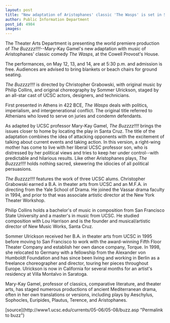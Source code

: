 ```yaml
---
layout: post
title: "New adaptation of Aristophanes' classic 'The Wasps' is set in Santa Cruz"
author: Public Information Department
post_id: 4984
images:
---
```


<a name="content" id="content"></a>
<p>
  The Theater Arts Department is presenting the world premiere production of <i>The Buzzzz!!!!</i>--Mary-Kay Gamel's new adaptation with music of Aristophanes' classic comedy <i>The Wasps</i>, at the Cowell Provost's House.
</p>
<p>
  The performances, on May 12, 13, and 14, are at 5:30 p.m. and admission is free. Audiences are advised to bring blankets or beach chairs for ground seating.
</p>
<p>
  <i>The Buzzzz!!!!</i> is directed by Christopher Grabowski, with original music by Philip Collins, and original choreography by Sommer Ulrickson, staged by an all-star cast of UCSC actors, designers, and technicians.
</p>
<p>
  First presented in Athens in 422 BCE, <i>The Wasps</i> deals with politics, imperialism, and intergenerational conflict. The original title referred to Athenians who loved to serve on juries and condemn defendants.
</p>
<p>
  As adapted by UCSC professor Mary-Kay Gamel, <i>The Buzzzz!!!!</i> brings the issues closer to home by locating the play in Santa Cruz. The title of the adaptation combines the idea of attacking opponents with the excitement of talking about current events and taking action. In this version, a right-wing mother has come to live with her liberal UCSC professor son, who is distressed by her political views and tries to keep her under control--with predictable and hilarious results. Like other Aristophanes plays, <i>The Buzzzz!!!!</i> holds nothing sacred, skewering the idiocies of all political persuasions.
</p>
<p>
  <i>The Buzzzz!!!!</i> features the work of three UCSC alums. Christopher Grabowski earned a B.A. in theater arts from UCSC and an M.F.A. in directing from the Yale School of Drama. He joined the Vassar drama faculty in 1994, and prior to that was associate artistic director at the New York Theater Workshop.
</p>
<p>
  Philip Collins holds a bachelor's of music in composition from San Francisco State University and a master's in music from UCSC. He studied composition with Lou Harrison and is the founder and musical/artistic director of New Music Works, Santa Cruz.
</p>
<p>
  Sommer Ulrickson received her B.A. in theater arts from UCSC in 1995 before moving to San Francisco to work with the award-winning Fifth Floor Theater Company and establish her own dance company, Torque. In 1998, she relocated to Germany with a fellowship from the Alexander von Humboldt Foundation and has since been living and working in Berlin as a freelance choreographer and director, touring her pieces throughout Europe. Ulrickson is now in California for several months for an artist's residency at Villa Montalvo in Saratoga.
</p>
<p>
  Mary-Kay Gamel, professor of classics, comparative literature, and theater arts, has staged numerous productions of ancient Mediterranean drama, often in her own translations or versions, including plays by Aeschylus, Sophocles, Euripides, Plautus, Terence, and Aristophanes.
</p>
[source](http://www1.ucsc.edu/currents/05-06/05-08/buzz.asp "Permalink to buzz")
